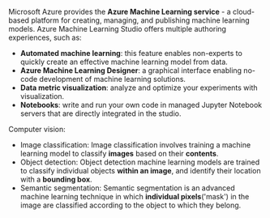 Microsoft Azure provides the **Azure Machine Learning service** - a cloud-based platform for creating, managing, and publishing machine learning models. Azure Machine Learning Studio offers multiple authoring experiences, such as:
- **Automated machine learning**: this feature enables non-experts to quickly create an effective machine learning model from data.
- **Azure Machine Learning Designer**: a graphical interface enabling no-code development of machine learning solutions.
- **Data metric visualization**: analyze and optimize your experiments with visualization.
- **Notebooks**: write and run your own code in managed Jupyter Notebook servers that are directly integrated in the studio.

Computer vision:
- Image classification: Image classification involves training a machine learning model to classify **images** based on their **contents**.
- Object detection: Object detection machine learning models are trained to classify individual objects **within an image**, and identify their location with a **bounding box**.
- Semantic segmentation: Semantic segmentation is an advanced machine learning technique in which **individual pixels**('mask') in the image are classified according to the object to which they belong. 
